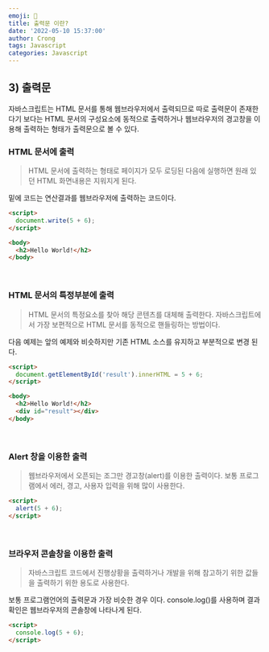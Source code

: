 ```yaml
---
emoji: 🍪
title: 출력문 이란?
date: '2022-05-10 15:37:00'
author: Crong
tags: Javascript
categories: Javascript
---
```


## 3) 출력문

자바스크립트는 HTML 문서를 통해 웹브라우저에서 출력되므로 따로 출력문이 존재한다기 보다는 HTML 문서의 구성요소에 동적으로 출력하거나 웹브라우저의 경고창을 이용해 출력하는 형태가 출력문으로 볼 수 있다.

### HTML 문서에 출력

> HTML 문서에 출력하는 형태로 페이지가 모두 로딩된 다음에 실행하면 원래 있던 HTML 화면내용은 지워지게 된다.

밑에 코드는 연산결과를 웹브라우저에 출력하는 코드이다.

```html
<script>
  document.write(5 + 6);
</script>

<body>
  <h2>Hello World!</h2>
</body>
```

<br>

### HTML 문서의 특정부분에 출력

> HTML 문서의 특정요소를 찾아 해당 콘텐츠를 대체해 출력한다. 자바스크립트에서 가장 보편적으로 HTML 문서를 동적으로 핸들링하는 방법이다.

다음 예제는 앞의 예제와 비슷하지만 기존 HTML 소스를 유지하고 부분적으로 변경 된다.

```html
<script>
  document.getElementById('result').innerHTML = 5 + 6;
</script>

<body>
  <h2>Hello World!</h2>
  <div id="result"></div>
</body>
```

<br>

### Alert 창을 이용한 출력

> 웹브라우저에서 오픈되는 조그만 경고창(alert)를 이용한 출력이다. 보통 프로그램에서 에러, 경고, 사용자 입력을 위해 많이 사용한다.

```html
<script>
  alert(5 + 6);
</script>
```

<br>

### 브라우저 콘솔창을 이용한 출력

> 자바스크립트 코드에서 진행상황을 출력하거나 개발을 위해 참고하기 위한 값들을 출력하기 위한 용도로 사용한다.

보통 프로그램언어의 출력문과 가장 비슷한 경우 이다. console.log()를 사용하며 결과 확인은 웹브라우저의 콘솔창에 나타나게 된다.

```html
<script>
  console.log(5 + 6);
</script>
```

```toc

```

<br>
<br>
